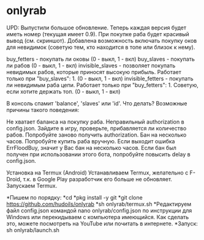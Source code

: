 # onlyrab
UPD: Выпустили большое обновление.
Теперь каждая версия будет иметь номер (текущая имеет 0.9). При покупке раба будет красивый вывод (см. скриншот). Добавлена возможность включать покупку оков для невидимок (советую тем, кто находится в топе или близок к нему).

buy_fetters - покупать ли оковы (0 - выкл, 1 - вкл)
buy_slaves - покупать ли рабов (0 - выкл, 1 - вкл)
invisible_slaves - позволяет покупать невидимых рабов, которые приносят высокую прибыль. Работает только при "buy_slaves": 1. (0 - выкл, 1 - вкл)
invisible_fetters - покупать ли невидимым раба цепи. Работает только при "buy_fetters": 1. Советую, если хотите держать топ. (0 - выкл, 1 - вкл)

В консоль спамит 'balance', 'slaves' или 'id'. Что делать?
Возможные причины такого поведения:

Не хватает баланса на покупку раба.
Неправильный authorization в config.json. Зайдите в игру, проверьте, прибавляется ли количество рабов. Попробуйте заново получить authorization.
Бан на несколько часов. Попробуйте купить раба вручную. Если выходит ошибка ErrFloodBuy, значит у Вас бан на несколько часов. Если бан был получен при использовании этого бота, попробуйте повысить delay в config.json.

Установка на Termux (Android)
Устанавливаем Termux, желательно с F-Droid, т.к. в Google Play разработчик его больше не обновляет.
Запускаем Termux.

*Пишем по порядку:
*cd
*pkg install -y git
*git clone https://github.com/hudoils/onlyrab
*sh onlyrab/termux.sh
*Редактируем файл config.json командой nano onlyrab/config.json по инструкции для Windows или перекидываем с компьютера имеющийся. Как сделать это, можете посмотреть на YouTube или почитать в интернете.
*Запуск: sh onlyrab/launch.sh
